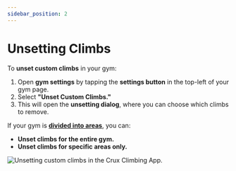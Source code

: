 ```yaml
---
sidebar_position: 2
---
```


# Unsetting Climbs

To **unset custom climbs** in your gym:
1. Open **gym settings** by tapping the **settings button** in the top-left of your gym page.
2. Select **"Unset Custom Climbs."**
3. This will open the **unsetting dialog**, where you can choose which climbs to remove.

If your gym is **[divided into areas](/docs/documentation-for-gym-staff/managing-your-gym-on-crux/dividing-your-gym-into-areas.md)**, you can:
- **Unset climbs for the entire gym.**
- **Unset climbs for specific areas only.**

<img src="/img/unsetting-custom-climbs.png" alt="Unsetting custom climbs in the Crux Climbing App." class="screenshot" />
